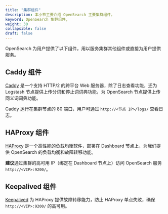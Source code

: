 ```yaml
---
title: "集群组件"
description: 本小节主要介绍 OpenSearch 主要集群组件。 
keyword: OpenSearch 集群组件, 
weight: 30
collapsible: false
draft: false
---
```


OpenSearch 为用户提供了以下组件，用以服务集群其他组件或直接为用户提供服务。

## Caddy 组件

[Caddy](https://caddyserver.com/) 是一个支持 HTTP/2 的跨平台 Web 服务器，除了日志查看功能，还为 Logstash 节点提供上传分词和停止词词典功能，为 OpenSearch 节点提供上传同义词词典功能。

Caddy 运行在集群节点的 80 端口，用户可通过 `http://<节点 IP>/logs/` 查看日志。

## HAProxy 组件

[HAProxy](http://www.haproxy.org/) 是一个高性能的负载均衡软件，部署在 Dashboard 节点上，为我们提供 OpenSearch 的负载均衡和故障转移功能。

**建议**通过集群的高可用 IP（绑定在 Dashboard 节点上）访问 OpenSearch 服务 `http://<VIP>:9200/`。

## Keepalived 组件

[Keepalived](https://www.keepalived.org) 为 HAProxy 提供故障转移能力，防止 HAProxy 单点失败，确保 `http://<VIP>:9200/` 的高可用。
